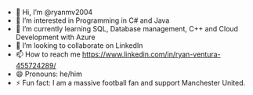 - 👋 Hi, I’m @ryanmv2004
- 👀 I’m interested in Programming in C# and Java
- 🌱 I’m currently learning SQL, Database management, C++ and Cloud Development with Azure
- 💞️ I’m looking to collaborate on LinkedIn
- 📫 How to reach me https://www.linkedin.com/in/ryan-ventura-455724289/
- 😄 Pronouns: he/him
- ⚡ Fun fact: I am a massive football fan and support Manchester United.
